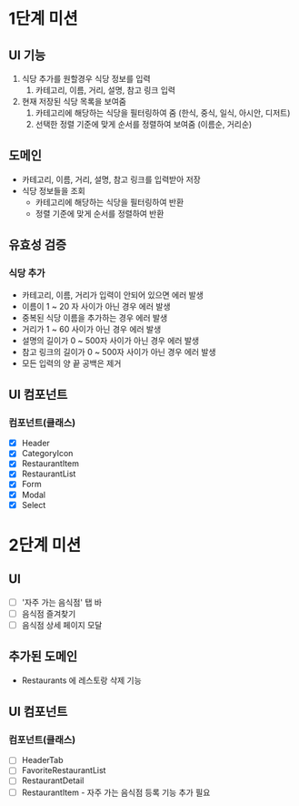 # 1단계 미션

## UI 기능

1. 식당 추가를 원할경우 식당 정보를 입력
   1. 카테고리, 이름, 거리, 설명, 참고 링크 입력
2. 현재 저장된 식당 목록을 보여줌
   1. 카테고리에 해당하는 식당을 필터링하여 줌 (한식, 중식, 일식, 아시안, 디저트)
   2. 선택한 정렬 기준에 맞게 순서를 정렬하여 보여줌 (이름순, 거리순)

## 도메인

- 카테고리, 이름, 거리, 설명, 참고 링크를 입력받아 저장
- 식당 정보들을 조회
  - 카테고리에 해당하는 식당을 필터링하여 반환
  - 정렬 기준에 맞게 순서를 정렬하여 반환

## 유효성 검증

### 식당 추가

- 카테고리, 이름, 거리가 입력이 안되어 있으면 에러 발생
- 이름이 1 ~ 20 자 사이가 아닌 경우 에러 발생
- 중복된 식당 이름을 추가하는 경우 에러 발생
- 거리가 1 ~ 60 사이가 아닌 경우 에러 발생
- 설명의 길이가 0 ~ 500자 사이가 아닌 경우 에러 발생
- 참고 링크의 길이가 0 ~ 500자 사이가 아닌 경우 에러 발생
- 모든 입력의 양 끝 공백은 제거

## UI 컴포넌트

### 컴포넌트(클래스)

- [x] Header
- [x] CategoryIcon
- [x] RestaurantItem
- [x] RestaurantList
- [x] Form
- [x] Modal
- [x] Select

# 2단계 미션

## UI

- [ ] '자주 가는 음식점' 탭 바
- [ ] 음식점 즐겨찾기
- [ ] 음식점 상세 페이지 모달

## 추가된 도메인

- Restaurants 에 레스토랑 삭제 기능

## UI 컴포넌트

### 컴포넌트(클래스)

- [ ] HeaderTab
- [ ] FavoriteRestaurantList
- [ ] RestaurantDetail
- [ ] RestaurantItem - 자주 가는 음식점 등록 기능 추가 필요
